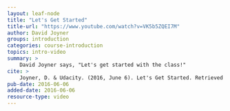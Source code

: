 ```yaml
---
layout: leaf-node
title: "Let's Get Started"
title-url: "https://www.youtube.com/watch?v=VK5b5ZQEI7M"
author: David Joyner
groups: introduction
categories: course-introduction
topics: intro-video
summary: >
    David Joyner says, "Let's get started with the class!"
cite: >
    Joyner, D. & Udacity. (2016, June 6). Let's Get Started. Retrieved from https://www.youtube.com/watch?v=VK5b5ZQEI7M
pub-date: 2016-06-06
added-date: 2016-06-06
resource-type: video
---
```

